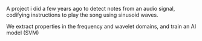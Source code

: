 A project i did a few years ago to detect notes from an audio signal, codifying instructions to play the song using sinusoid waves. 

We extract properties in the frequency and wavelet domains, and train an AI model (SVM)
